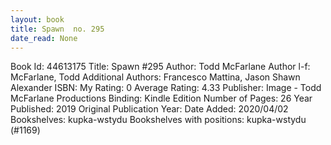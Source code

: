 ```yaml
---
layout: book
title: Spawn  no. 295
date_read: None
---
```


Book Id: 44613175
Title: Spawn #295
Author: Todd McFarlane
Author l-f: McFarlane, Todd
Additional Authors: Francesco Mattina, Jason Shawn Alexander
ISBN: 
My Rating: 0
Average Rating: 4.33
Publisher: Image - Todd McFarlane Productions
Binding: Kindle Edition
Number of Pages: 26
Year Published: 2019
Original Publication Year: 
Date Added: 2020/04/02
Bookshelves: kupka-wstydu
Bookshelves with positions: kupka-wstydu (#1169)

